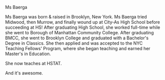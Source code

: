 Ms Baerga

Ms Baerga was born & raised in Brooklyn, New York. 
Ms Baerga tried Midwood, then Murrow, and finally wound up at City-As High School before succeeding at HS!
After graduating High School, she worked full-time while she went to Borough of Manhattan Community College.
After graduating BMCC, she went to Brooklyn College and graduated with a Bachelor's Degree in Classics.
She then applied and was accepted to the NYC Teaching Fellows' Program, where she began teaching and earned her Master's in Education.

She now teaches at HSTAT.

And it's awesome.
